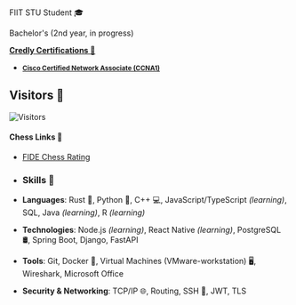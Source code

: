 FIIT STU Student 🎓

Bachelor's (2nd year, in progress)

**[Credly Certifications 🦖](https://www.credly.com/users/andrii-dokaniev)**
- <small>**[Cisco Certified Network Associate (CCNA1)](https://www.credly.com/badges/2141ba35-40e3-42dd-8ee2-159afe3ac39c)**</small>

## Visitors 🦫 
![Visitors](https://visitor-badge.laobi.icu/badge?page_id=AndriiQwq.README.md)

#### Chess Links 🦦
- [FIDE Chess Rating](https://ratings.fide.com/profile/34130632)

- ### Skills 🔧
- **Languages**: Rust 🦀, Python 🐍, C++ 💻, JavaScript/TypeScript _(learning)_, SQL, Java _(learning)_, R _(learning)_
- **Technologies**: Node.js _(learning)_, React Native _(learning)_, PostgreSQL 🛢️, Spring Boot, Django, FastAPI
- **Tools**: Git, Docker 🐳, Virtual Machines (VMware-workstation) 🖥, Wireshark, Microsoft Office
- **Security & Networking**: TCP/IP 🌐, Routing, SSH 🔐, JWT, TLS
